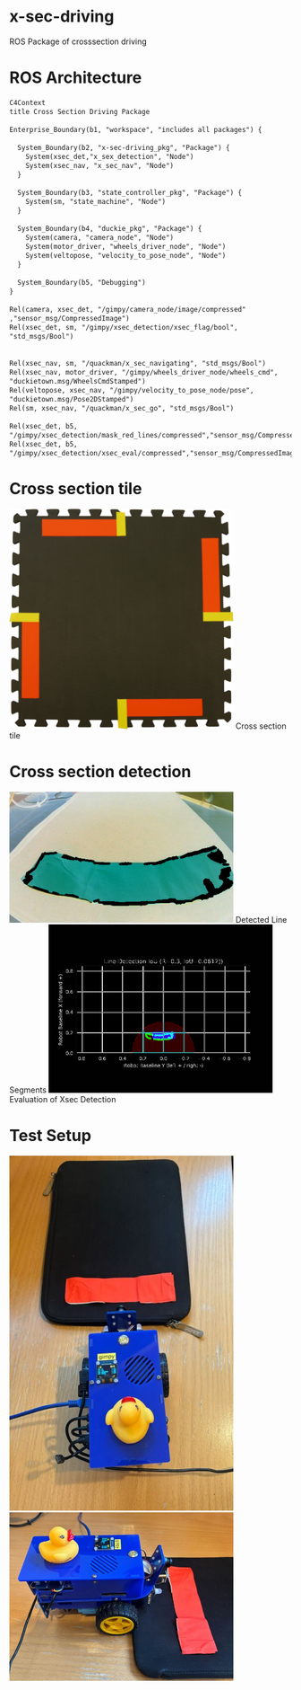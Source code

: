# x-sec-driving
ROS Package of crosssection driving


# ROS Architecture
```mermaid
C4Context
title Cross Section Driving Package

Enterprise_Boundary(b1, "workspace", "includes all packages") {

  System_Boundary(b2, "x-sec-driving_pkg", "Package") {
    System(xsec_det,"x_sex_detection", "Node")
    System(xsec_nav, "x_sec_nav", "Node")
  }

  System_Boundary(b3, "state_controller_pkg", "Package") {
    System(sm, "state_machine", "Node")
  }

  System_Boundary(b4, "duckie_pkg", "Package") {
    System(camera, "camera_node", "Node")
    System(motor_driver, "wheels_driver_node", "Node")
    System(veltopose, "velocity_to_pose_node", "Node")
  }

  System_Boundary(b5, "Debugging")
}

Rel(camera, xsec_det, "/gimpy/camera_node/image/compressed" ,"sensor_msg/CompressedImage")
Rel(xsec_det, sm, "/gimpy/xsec_detection/xsec_flag/bool", "std_msgs/Bool")


Rel(xsec_nav, sm, "/quackman/x_sec_navigating", "std_msgs/Bool")
Rel(xsec_nav, motor_driver, "/gimpy/wheels_driver_node/wheels_cmd", "duckietown.msg/WheelsCmdStamped")
Rel(veltopose, xsec_nav, "/gimpy/velocity_to_pose_node/pose", "duckietown.msg/Pose2DStamped")
Rel(sm, xsec_nav, "/quackman/x_sec_go", "std_msgs/Bool")

Rel(xsec_det, b5, "/gimpy/xsec_detection/mask_red_lines/compressed","sensor_msg/CompressedImage")
Rel(xsec_det, b5, "/gimpy/xsec_detection/xsec_eval/compressed","sensor_msg/CompressedImage")

```

# Cross section tile
<img src="media/4way_4_done.png" width="400" />
Cross section tile

# Cross section detection 
<img src="media/x_sec_detection.png" width="400" />
Detected Line Segments
<img src="media/x_sec_detection_eval.png" width="400" />
Evaluation of Xsec Detection

# Test Setup
<img src="media/img_1656_720.jpg" width="400" />
<img src="media/img_1658_720.jpg" width="400" />

